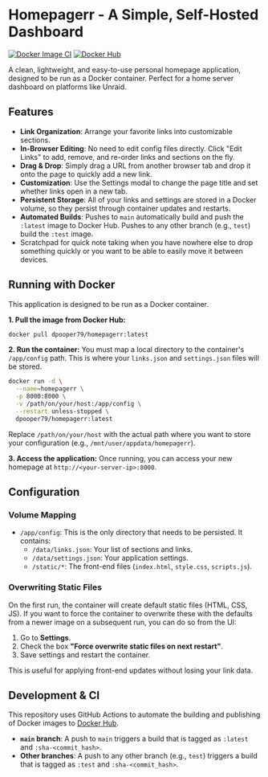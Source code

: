 # Homepagerr - A Simple, Self-Hosted Dashboard

[![Docker Image CI](https://github.com/christiandavies79/homepagerr/actions/workflows/docker-build.yml/badge.svg)](https://github.com/christiandavies79/homepagerr/actions/workflows/docker-build.yml)
[![Docker Hub](https://img.shields.io/docker/pulls/dpooper79/homepagerr.svg?style=flat-square)](https://hub.docker.com/r/dpooper79/homepagerr)

A clean, lightweight, and easy-to-use personal homepage application, designed to be run as a Docker container. Perfect for a home server dashboard on platforms like Unraid.

## Features

- **Link Organization**: Arrange your favorite links into customizable sections.
- **In-Browser Editing**: No need to edit config files directly. Click "Edit Links" to add, remove, and re-order links and sections on the fly.
- **Drag & Drop**: Simply drag a URL from another browser tab and drop it onto the page to quickly add a new link.
- **Customization**: Use the Settings modal to change the page title and set whether links open in a new tab.
- **Persistent Storage**: All of your links and settings are stored in a Docker volume, so they persist through container updates and restarts.
- **Automated Builds**: Pushes to `main` automatically build and push the `:latest` image to Docker Hub. Pushes to any other branch (e.g., `test`) build the `:test` image.
- Scratchpad for quick note taking when you have nowhere else to drop something quickly or you want to be able to easily move it between devices.

## Running with Docker

This application is designed to be run as a Docker container.

**1. Pull the image from Docker Hub:**
```bash
docker pull dpooper79/homepagerr:latest
```

**2. Run the container:**
You must map a local directory to the container's `/app/config` path. This is where your `links.json` and `settings.json` files will be stored.

```bash
docker run -d \
  --name=homepagerr \
  -p 8000:8000 \
  -v /path/on/your/host:/app/config \
  --restart unless-stopped \
  dpooper79/homepagerr:latest
```

Replace `/path/on/your/host` with the actual path where you want to store your configuration (e.g., `/mnt/user/appdata/homepagerr`).

**3. Access the application:**
Once running, you can access your new homepage at `http://<your-server-ip>:8000`.

## Configuration

### Volume Mapping
- `/app/config`: This is the only directory that needs to be persisted. It contains:
    - `/data/links.json`: Your list of sections and links.
    - `/data/settings.json`: Your application settings.
    - `/static/*`: The front-end files (`index.html`, `style.css`, `scripts.js`).

### Overwriting Static Files
On the first run, the container will create default static files (HTML, CSS, JS). If you want to force the container to overwrite these with the defaults from a newer image on a subsequent run, you can do so from the UI:
1. Go to **Settings**.
2. Check the box **"Force overwrite static files on next restart"**.
3. Save settings and restart the container.

This is useful for applying front-end updates without losing your link data.

## Development & CI

This repository uses GitHub Actions to automate the building and publishing of Docker images to [Docker Hub](https://hub.docker.com/r/dpooper79/homepagerr).

- **`main` branch**: A push to `main` triggers a build that is tagged as `:latest` and `:sha-<commit_hash>`.
- **Other branches**: A push to any other branch (e.g., `test`) triggers a build that is tagged as `:test` and `:sha-<commit_hash>`.
